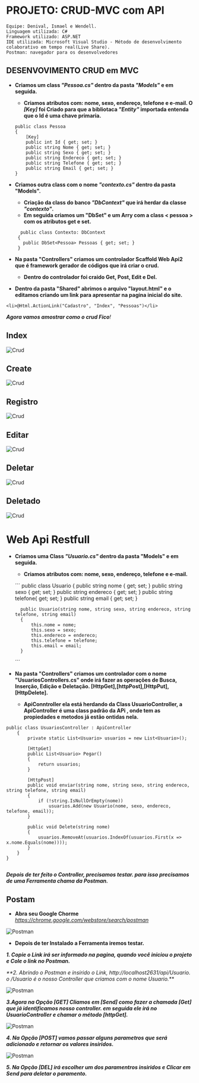 # **PROJETO: CRUD-MVC com API**
    Equipe: Denival, Ismael e Wendell.
    Linguagem utilizada: C#
    Framework utilizado: ASP.NET
    IDE utilizada: Microsoft Visual Studio - Método de desenvolvimento colaborativo em tempo real(Live Share).
    Postman: navegador para os desenvolvedores


## DESENVOVIMENTO CRUD em MVC
* **Criamos um class _"Pessoa.cs"_ dentro da pasta _"Models"_ e em seguida.**
    * **Criamos atributos com: nome, sexo, endereço, telefone e e-mail. O _[Key]_ foi Criado para que a bibliotaca _"Entity"_ importada entenda que o Id é uma chave primaria.**

    ```
    public class Pessoa
    {
        [Key]
        public int Id { get; set; }
        public string Nome { get; set; }
        public string Sexo { get; set; }
        public string Endereco { get; set; }
        public string Telefone { get; set; }
        public string Email { get; set; }
    }
    ```
* **Criamos outra class com o nome _"contexto.cs"_ dentro da pasta "Models".**
    * **Criação da class do banco _"DbContext"_ que irá herdar da classe _"contexto"_.**
    * **Em seguida criamos um "DbSet" e um Arry com a class < pessoa > com os atributos get e set.**
    ```
      public class Contexto: DbContext
     {
       public DbSet<Pessoa> Pessoas { get; set; }
     }
    ```
* **Na pasta "Controllers" criamos um controlador Scaffold Web Api2 que é framework gerador de códigos que irá criar o crud.**
    * **Dentro do controlador foi craido Get, Post, Edit e Del.**
* **Dentro da pasta "Shared" abrimos o arquivo "layout.html" e o editamos criando um link para apresentar na pagina inicial do site.**

```
<li>@Html.ActionLink("Cadastro", "Index", "Pessoas")</li>

 ```
_**Agora vamos amostrar como o crud Fico**!_

## Index
![Crud](https://d2m498l008ebpa.cloudfront.net/2016/10/img_5.png)


## Create
![Crud](https://d2m498l008ebpa.cloudfront.net/2016/10/img_6.png)


## Registro

![Crud](https://d2m498l008ebpa.cloudfront.net/2016/10/img_7.png)

## Editar

![Crud](https://d2m498l008ebpa.cloudfront.net/2016/10/img_8.png)

## Deletar 
![Crud](https://d2m498l008ebpa.cloudfront.net/2016/10/img_9.png)

## Deletado

![Crud](https://d2m498l008ebpa.cloudfront.net/2016/10/img_10.png)


# Web Api Restfull  

* **Criamos uma Class _"Usuario.cs"_ dentro da pasta "Models" e em seguida.**
    * **Criamos atributos com: nome, sexo, endereço, telefone e e-mail.**

    ´´´
     public class Usuario
    {
        public string nome { get; set; }
        public string sexo { get; set; }
        public string endereco { get; set; }
        public string telefone{ get; set; }
        public string email { get; set; }

        public Usuario(string nome, string sexo, string endereco, string telefone, string email)
        {
            this.nome = nome;
            this.sexo = sexo;
            this.endereco = endereco;
            this.telefone = telefone;
            this.email = email;
        }
    ´´´
* **Na pasta "Controllers" criamos um controlador com o nome "UsuariosControllers.cs" onde irá fazer as operações de Busca, Inserção, Edição e Deletação. [HttpGet],[httpPost],[HttpPut],[HttpDelete].**
    * **ApiConntroller ela está herdando da Class UsuarioController, a ApiController  é uma class padrão da APi , onde tem as propiedades e metodos já estão ontidas nela.**

```
public class UsuariosController : ApiController
    {
        private static List<Usuario> usuarios = new List<Usuario>();

        [HttpGet]
        public List<Usuario> Pegar()
        {
            return usuarios; 
        }

        [HttpPost]
        public void enviar(string nome, string sexo, string endereco, string telefone, string email)
        {
            if (!string.IsNullOrEmpty(nome))
                usuarios.Add(new Usuario(nome, sexo, endereco, telefone, email));
        }
        
        public void Delete(string nome)
        {
            usuarios.RemoveAt(usuarios.IndexOf(usuarios.First(x => x.nome.Equals(nome))));
        }
    }
}


```
_**Depois de ter feito o Controller, precisamos testar. para isso precisamos de uma Ferramenta chama da Postman.**_

## Postam

* **Abra seu Google Chorme** _https://chrome.google.com/webstore/search/postman_

![Postman](https://developercielo.github.io/images/documentos-adicionais/tutorial-postman/p1.png)

* **Depois de ter Instalado a Ferramenta iremos testar.**

_**1. Copie o Link irá ser informado na pagina, quando você iniciou o projeto e Cole o link no Postman.**_


_**2. Abrindo o Postman e insirido o Link, http://localhost2631/api/Usuario. o /Usuario é o nosso Controller que criamos com o nome Usuario._** 

![Postman](https://debugsolutions.files.wordpress.com/2017/01/p2.png?w=999&h=833)

_**3.Agora na Opção [GET] Cliamos em [Send] como fazer a chamada [Get] que já identificamos nosso controller. em seguida ele irá no UsuarioController e chamar o método [httpGet].**_

![Postman](https://developercielo.github.io/images/documentos-adicionais/tutorial-postman/p1.png)

_**4. Na Opção [POST] vamos passar alguns parametros que será adicionado e retornar os valores insiridos.**_

![Postman](https://s3.amazonaws.com/postman-static-getpostman-com/postman-docs/requestBuilderUrlEncoded.png)


_**5. Na Opção [DEL] irá escolher um dos paramentros insiridos e Clicar em Send para deletar o paramento.**_




